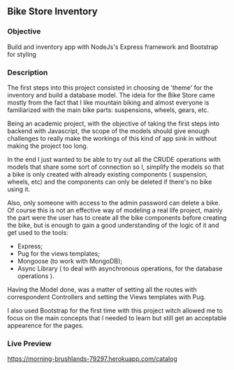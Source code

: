 ## Bike Store Inventory

### Objective

Build and inventory app with NodeJs's Express framework and Bootstrap for styling

### Description

The first steps into this project consisted in choosing de 'theme' for the inventory and build a database model.
The ideia for the Bike Store came mostly from the fact that I like mountain biking and almost everyone is familiarized
with the main bike parts: suspensions, wheels, gears, etc.

Being an academic project, with the objective of taking the first steps into backend with Javascript, the scope of the
models should give enough challenges to really make the workings of this kind of app sink in without making the project
too long.

In the end I just wanted to be able to try out all the CRUDE operations with models that share some sort of connection so I,
simplify the models so that a bike is only created with already existing components ( suspension, wheels, etc) and the components
can only be deleted if there's no bike using it.

Also, only someone with access to the admin password can delete a bike.
Of course this is not an effective way of modeling a real life project, mainly the part were the user has to create all the
bike components before creating the bike, but is enough to gain a good understanding of the logic of it and get used to the tools:

- Express;
- Pug for the views templates;
- Mongoose (to work with MongoDB);
- Async Library ( to deal with asynchronous operations, for the database operations ).

Having the Model done, was a matter of setting all the routes with correspondent Controllers and setting the Views templates with
Pug.

I also used Bootstrap for the first time with this project witch allowed me to focus on the main concepts that I needed to learn
but still get an acceptable appearence for the pages.

### Live Preview

https://morning-brushlands-79297.herokuapp.com/catalog
